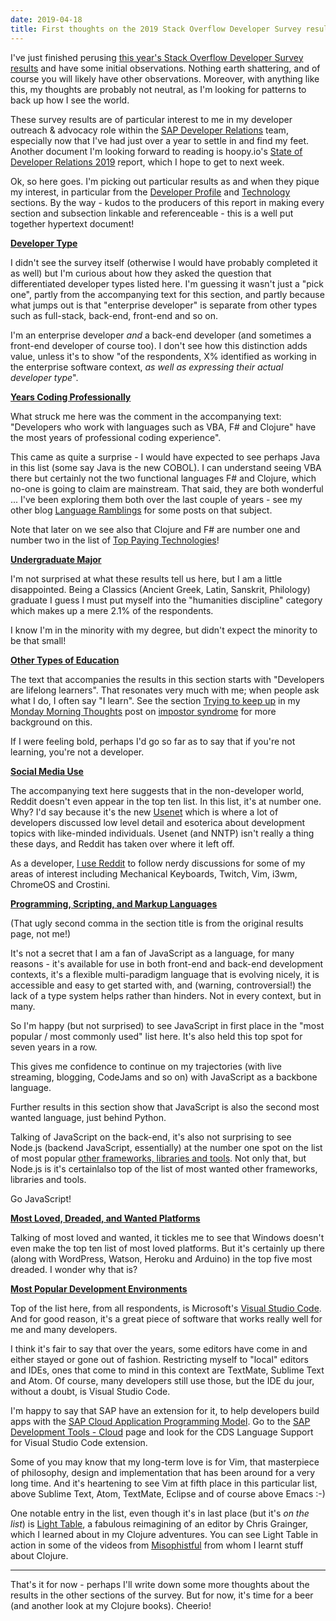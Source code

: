 ```yaml
---
date: 2019-04-18
title: First thoughts on the 2019 Stack Overflow Developer Survey results
---
```


I've just finished perusing [this year's Stack Overflow Developer Survey results](https://insights.stackoverflow.com/survey/2019) and have some initial observations. Nothing earth shattering, and of course you will likely have other observations. Moreover, with anything like this, my thoughts are probably not neutral, as I'm looking for patterns to back up how I see the world.

These survey results are of particular interest to me in my developer outreach & advocacy role within the [SAP Developer Relations](https://developers.sap.com) team, especially now that I've had just over a year to settle in and find my feet. Another document I'm looking forward to reading is hoopy.io's [State of Developer Relations 2019](https://stateofdevrel.hoopy.io/) report, which I hope to get to next week.

Ok, so here goes. I'm picking out particular results as and when they pique my interest, in particular from the [Developer Profile](https://insights.stackoverflow.com/survey/2019#developer-profile) and [Technology](https://insights.stackoverflow.com/survey/2019#technology) sections. By the way - kudos to the producers of this report in making every section and subsection linkable and referenceable - this is a well put together hypertext document!

**[Developer Type](https://insights.stackoverflow.com/survey/2019#developer-profile-_-developer-type)**

I didn't see the survey itself (otherwise I would have probably completed it as well) but I'm curious about how they asked the question that differentiated developer types listed here. I'm guessing it wasn't just a "pick one", partly from the accompanying text for this section, and partly because what jumps out is that "enterprise developer" is separate from other types such as full-stack, back-end, front-end and so on.

I'm an enterprise developer *and* a back-end developer (and sometimes a front-end developer of course too). I don't see how this distinction adds value, unless it's to show "of the respondents, X% identified as working in the enterprise software context,  *as well as expressing their actual developer type*".

**[Years Coding Professionally](https://insights.stackoverflow.com/survey/2019#developer-profile-_-years-coding-professionally)**

What struck me here was the comment in the accompanying text: "Developers who work with languages such as VBA, F# and Clojure" have the most years of professional coding experience".

This came as quite a surprise - I would have expected to see perhaps Java in this list (some say Java is the new COBOL). I can understand seeing VBA there but certainly not the two functional languages F# and Clojure, which no-one is going to claim are mainstream. That said, they are both wonderful ... I've been exploring them both over the last couple of years - see my other blog [Language Ramblings](https://langram.org) for some posts on that subject.

Note that later on we see also that Clojure and F# are number one and number two in the list of [Top Paying Technologies](https://insights.stackoverflow.com/survey/2019#top-paying-technologies)!

**[Undergraduate Major](https://insights.stackoverflow.com/survey/2019#developer-profile-_-undergraduate-major)**

I'm not surprised at what these results tell us here, but I am a little disappointed. Being a Classics (Ancient Greek, Latin, Sanskrit, Philology) graduate I guess I must put myself into the "humanities discipline" category which makes up a mere 2.1% of the respondents.

I know I'm in the minority with my degree, but didn't expect the minority to be that small!

**[Other Types of Education](https://insights.stackoverflow.com/survey/2019#developer-profile-_-other-types-of-education)**

The text that accompanies the results in this section starts with "Developers are lifelong learners". That resonates very much with me; when people ask what I do, I often say "I learn". See the section [Trying to keep up](https://blogs.sap.com/2018/10/01/monday-morning-thoughts-impostor-syndrome/#tryingtokeepup) in my [Monday Morning Thoughts](https://blogs.sap.com/tag/mondaymorningthoughts/) post on [impostor syndrome](https://blogs.sap.com/2018/10/01/monday-morning-thoughts-impostor-syndrome/) for more background on this.

If I were feeling bold, perhaps I'd go so far as to say that if you're not learning, you're not a developer.

**[Social Media Use](https://insights.stackoverflow.com/survey/2019#developer-profile-_-social-media-use)**

The accompanying text here suggests that in the non-developer world, Reddit doesn't even appear in the top ten list. In this list, it's at number one. Why? I'd say because it's the new [Usenet](https://en.wikipedia.org/wiki/Usenet) which is where a lot of developers discussed low level detail and esoterica about development topics with like-minded individuals. Usenet (and NNTP) isn't really a thing these days, and Reddit has taken over where it left off.

As a developer, [I use Reddit](https://www.reddit.com/user/qmacro) to follow nerdy discussions for some of my areas of interest including Mechanical Keyboards, Twitch, Vim, i3wm, ChromeOS and Crostini.

<a name="languages"></a>**[Programming, Scripting, and Markup Languages](https://insights.stackoverflow.com/survey/2019#technology-_-programming-scripting-and-markup-languages)**

(That ugly second comma in the section title is from the original results page, not me!)

It's not a secret that I am a fan of JavaScript as a language, for many reasons - it's available for use in both front-end and back-end development contexts, it's a flexible multi-paradigm language that is evolving nicely, it is accessible and easy to get started with, and (warning, controversial!) the lack of a type system helps rather than hinders. Not in every context, but in many.

So I'm happy (but not surprised) to see JavaScript in first place in the "most popular / most commonly used" list here. It's also held this top spot for seven years in a row.

This gives me confidence to continue on my trajectories (with live streaming, blogging, CodeJams and so on) with JavaScript as a backbone language.

Further results in this section show that JavaScript is also the second most wanted language, just behind Python.

Talking of JavaScript on the back-end, it's also not surprising to see Node.js (backend JavaScript, essentially) at the number one spot on the list of most popular [other frameworks, libraries and tools](https://insights.stackoverflow.com/survey/2019#technology-_-other-frameworks-libraries-and-tools). Not only that, but Node.js is  it's certainlalso top of the list of most wanted other frameworks, libraries and tools.

Go JavaScript!

**[Most Loved, Dreaded, and Wanted Platforms](https://insights.stackoverflow.com/survey/2019#technology-_-most-loved-dreaded-and-wanted-platforms)**

Talking of most loved and wanted, it tickles me to see that Windows doesn't even make the top ten list of most loved platforms. But it's certainly up there (along with WordPress, Watson, Heroku and Arduino) in the top five most dreaded. I wonder why that is?

**[Most Popular Development Environments](https://insights.stackoverflow.com/survey/2019#technology-_-most-popular-development-environments)**

Top of the list here, from all respondents, is Microsoft's [Visual Studio Code](https://code.visualstudio.com/). And for good reason, it's a great piece of software that works really well for me and many developers.

I think it's fair to say that over the years, some editors have come in and either stayed or gone out of fashion. Restricting myself to "local" editors and IDEs, ones that come to mind in this context are TextMate, Sublime Text and Atom. Of course, many developers still use those, but the IDE du jour, without a doubt, is Visual Studio Code.

I'm happy to say that SAP have an extension for it, to help developers build apps with the [SAP Cloud Application Programming Model](https://blogs.sap.com/2018/10/10/application-programming-model-start-here/). Go to the [SAP Development Tools - Cloud](https://tools.hana.ondemand.com/#cloud) page and look for the CDS Language Support for Visual Studio Code extension.

Some of you may know that my long-term love is for Vim, that masterpiece of philosophy, design and implementation that has been around for a very long time. And it's heartening to see Vim at fifth place in this particular list, above Sublime Text, Atom, TextMate, Eclipse and of course above Emacs :-)

One notable entry in the list, even though it's in last place (but it's *on the list*) is [Light Table](http://lighttable.com/), a fabulous reimagining of an editor by Chris Grainger, which I learned about in my Clojure adventures. You can see Light Table in action in some of the videos from [Misophistful](https://www.youtube.com/user/Misophistful) from whom I learnt stuff about Clojure.

---

That's it for now - perhaps I'll write down some more thoughts about the results in the other sections of the survey. But for now, it's time for a beer (and another look at my Clojure books). Cheerio!
